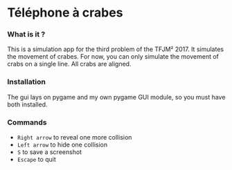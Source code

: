 # Téléphone à crabes

### What is it ?
This is a simulation app for the third problem of the TFJM² 2017. It simulates the movement of crabes. 
For now, you can only simulate the movement of crabs on a single line. All crabs are aligned.

### Installation

The gui lays on pygame and my own pygame GUI module, so you must have both installed.
    
### Commands 

* `Right arrow` to reveal one more collision
* `Left arrow` to hide one collision
* `S` to save a screenshot
* `Escape` to quit
